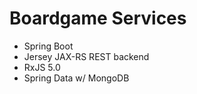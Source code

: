 # Boardgame Services
* Spring Boot
* Jersey JAX-RS REST backend
* RxJS 5.0
* Spring Data w/ MongoDB
